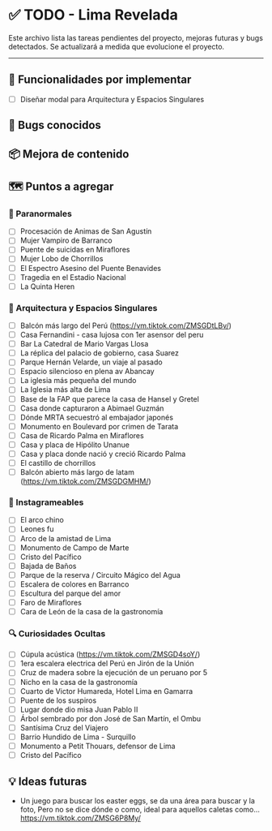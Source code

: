 # ✅ TODO - Lima Revelada

Este archivo lista las tareas pendientes del proyecto, mejoras futuras y bugs detectados. Se actualizará a medida que evolucione el proyecto.

---

## 🔧 Funcionalidades por implementar

- [ ] Diseñar modal para Arquitectura y Espacios Singulares

## 🐞 Bugs conocidos

## 📦 Mejora de contenido

## 🗺️ Puntos a agregar

### 👻 Paranormales

- [ ] Procesación de Animas de San Agustín
- [ ] Mujer Vampiro de Barranco
- [ ] Puente de suicidas en Miraflores
- [ ] Mujer Lobo de Chorrillos
- [ ] El Espectro Asesino del Puente Benavides
- [ ] Tragedia en el Estadio Nacional
- [ ] La Quinta Heren

### 🏢 Arquitectura y Espacios Singulares

- [ ] Balcón más largo del Perú (https://vm.tiktok.com/ZMSGDtLBv/)
- [ ] Casa Fernandini - casa lujosa con 1er asensor del peru
- [ ] Bar La Catedral de Mario Vargas Llosa
- [ ] La réplica del palacio de gobierno, casa Suarez
- [ ] Parque Hernán Velarde, un viaje al pasado
- [ ] Espacio silencioso en plena av Abancay
- [ ] La iglesia más pequeña del mundo
- [ ] La Iglesia más alta de Lima
- [ ] Base de la FAP que parece la casa de Hansel y Gretel
- [ ] Casa donde capturaron a Abimael Guzmán
- [ ] Dónde MRTA secuestró al embajador japonés
- [ ] Monumento en Boulevard por crimen de Tarata
- [ ] Casa de Ricardo Palma en Miraflores
- [ ] Casa y placa de Hipólito Unanue
- [ ] Casa y placa donde nació y creció Ricardo Palma
- [ ] El castillo de chorrillos
- [ ] Balcón abierto más largo de latam (https://vm.tiktok.com/ZMSGDGMHM/)

### 📸 Instagrameables

- [ ] El arco chino
- [ ] Leones fu
- [ ] Arco de la amistad de Lima
- [ ] Monumento de Campo de Marte
- [ ] Cristo del Pacífico
- [ ] Bajada de Baños
- [ ] Parque de la reserva / Circuito Mágico del Agua
- [ ] Escalera de colores en Barranco
- [ ] Escultura del parque del amor
- [ ] Faro de Miraflores
- [ ] Cara de León de la casa de la gastronomía

### 🔍 Curiosidades Ocultas

- [ ] Cúpula acústica (https://vm.tiktok.com/ZMSGD4soY/)
- [ ] 1era escalera electrica del Perú en Jirón de la Unión
- [ ] Cruz de madera sobre la ejecución de un peruano por 5
- [ ] Nicho en la casa de la gastronomía
- [ ] Cuarto de Victor Humareda, Hotel Lima en Gamarra
- [ ] Puente de los suspiros
- [ ] Lugar donde dio misa Juan Pablo II
- [ ] Árbol sembrado por don José de San Martín, el Ombu
- [ ] Santísima Cruz del Viajero
- [ ] Barrio Hundido de Lima - Surquillo
- [ ] Monumento a Petit Thouars, defensor de Lima
- [ ] Cristo del Pacífico

## 💡 Ideas futuras

- Un juego para buscar los easter eggs, se da una área para buscar y la foto, Pero no se dice dónde o como, ideal para aquellos caletas como... https://vm.tiktok.com/ZMSG6P8My/
